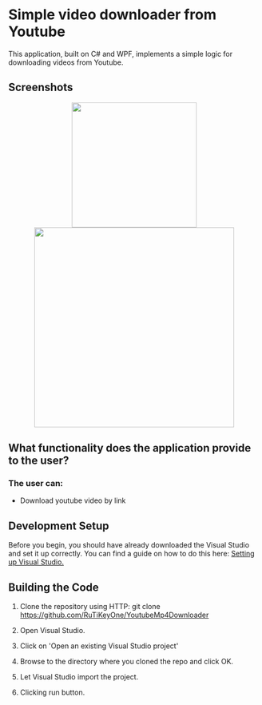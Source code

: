 # Simple video downloader from Youtube

This application, built on C# and WPF, implements a simple logic for downloading videos from Youtube.

## Screenshots

<p align="center">
  <img src="https://github.com/RuTiKeyOne/YoutubeMp4Downloader/blob/master/doc/Screenshots/1.PNG" width="250"/>
  <img src="https://github.com/RuTiKeyOne/YoutubeMp4Downloader/blob/master/doc/Screenshots/2.PNG" width="400"/>
</p>
 

## What functionality does the application provide to the user?

### The user can:
* Download youtube video by link

## Development Setup

Before you begin, you should have already downloaded the Visual Studio and set it up correctly. You can find a guide on how to do this here: [Setting up Visual Studio.](https://docs.microsoft.com/en-us/visualstudio/install/install-visual-studio?view=vs-2022)

## Building the Code

1. Clone the repository using HTTP: git clone https://github.com/RuTiKeyOne/YoutubeMp4Downloader

2. Open Visual Studio.

3. Click on 'Open an existing Visual Studio project'

4. Browse to the directory where you cloned the repo and click OK.

5. Let Visual Studio import the project.

6. Clicking run button.
